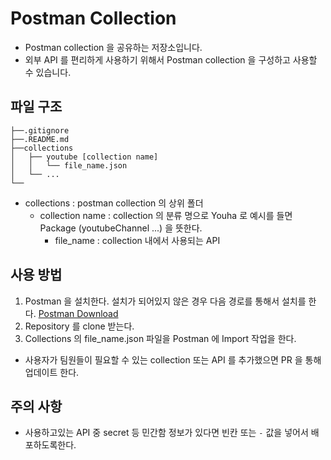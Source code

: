 # Postman Collection

- Postman collection 을 공유하는 저장소입니다. 
- 외부 API 를 편리하게 사용하기 위해서 Postman collection 을 구성하고 사용할 수 있습니다.


## 파일 구조
```
├──.gitignore
├──.README.md
├──collections
│   ├── youtube [collection name]
│   │   └── file_name.json
│   └── ...
└──
```

- collections : postman collection 의 상위 폴더
    - collection name : collection 의 분류 명으로 Youha 로 예시를 들면 Package (youtubeChannel ...) 을 뜻한다.
        - file_name : collection 내에서 사용되는 API 


## 사용 방법
1. Postman 을 설치한다. 설치가 되어있지 않은 경우 다음 경로를 통해서 설치를 한다. [Postman Download](https://www.postman.com/downloads/)
2. Repository 를 clone 받는다. 
3. Collections 의 file_name.json 파일을 Postman 에 Import 작업을 한다.

- 사용자가 팀원들이 필요할 수 있는 collection 또는 API 를 추가했으면 PR 을 통해 업데이트 한다.

## 주의 사항
- 사용하고있는 API 중 secret 등 민간함 정보가 있다면 빈칸 또는 `-` 값을 넣어서 배포하도록한다.

